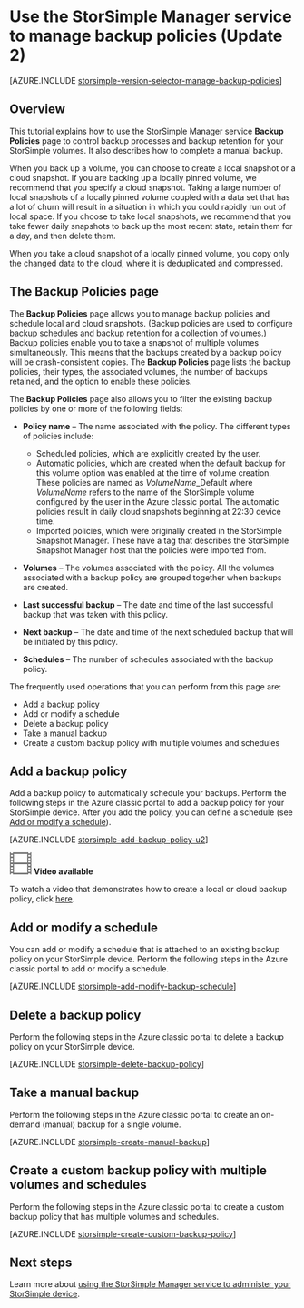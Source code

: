 <properties 
   pageTitle="Manage your StorSimple backup policies | Microsoft Azure"
   description="Explains how you can use the StorSimple Manager service to create and manage manual backups, backup schedules, and backup retention."
   services="storsimple"
   documentationCenter="NA"
   authors="SharS"
   manager="carmonm"
   editor=""/>
<tags 
   ms.service="storsimple"
   ms.devlang="NA"
   ms.topic="article"
   ms.tgt_pltfrm="NA"
   ms.workload="TBD"
   ms.date="05/10/2016"
   ms.author="v-sharos"/>


# <a name="use-the-storsimple-manager-service-to-manage-backup-policies-(update-2)"></a>Use the StorSimple Manager service to manage backup policies (Update 2)

[AZURE.INCLUDE [storsimple-version-selector-manage-backup-policies](../../includes/storsimple-version-selector-manage-backup-policies.md)]

## <a name="overview"></a>Overview

This tutorial explains how to use the StorSimple Manager service **Backup Policies** page to control backup processes and backup retention for your StorSimple volumes. It also describes how to complete a manual backup.

When you back up a volume, you can choose to create a local snapshot or a cloud snapshot. If you are backing up a locally pinned volume, we recommend that you specify a cloud snapshot. Taking a large number of local snapshots of a locally pinned volume coupled with a data set that has a lot of churn will result in a situation in which you could rapidly run out of local space. If you choose to take local snapshots, we recommend that you take fewer daily snapshots to back up the most recent state, retain them for a day, and then delete them.

When you take a cloud snapshot of a locally pinned volume, you copy only the changed data to the cloud, where it is deduplicated and compressed. 

## <a name="the-backup-policies-page"></a>The Backup Policies page

The **Backup Policies** page allows you to manage backup policies and schedule local and cloud snapshots. (Backup policies are used to configure backup schedules and backup retention for a collection of volumes.) Backup policies enable you to take a snapshot of multiple volumes simultaneously. This means that the backups created by a backup policy will be crash-consistent copies. The **Backup Policies** page lists the backup policies, their types, the associated volumes, the number of backups retained, and the option to enable these policies.

The **Backup Policies** page also allows you to filter the existing backup policies by one or more of the following fields:

- **Policy name** – The name associated with the policy. The different types of policies include:

   - Scheduled policies, which are explicitly created by the user.
   - Automatic policies, which are created when the default backup for this volume option was enabled at the time of volume creation. These policies are named as *VolumeName*_Default where *VolumeName* refers to the name of the StorSimple volume configured by the user in the Azure classic portal. The automatic policies result in daily cloud snapshots beginning at 22:30 device time.
   - Imported policies, which were originally created in the StorSimple Snapshot Manager. These have a tag that describes the StorSimple Snapshot Manager host that the policies were imported from.

- **Volumes** – The volumes associated with the policy. All the volumes associated with a backup policy are grouped together when backups are created.

- **Last successful backup** – The date and time of the last successful backup that was taken with this policy.

- **Next backup** – The date and time of the next scheduled backup that will be initiated by this policy.

- **Schedules** – The number of schedules associated with the backup policy.

The frequently used operations that you can perform from this page are:

- Add a backup policy 
- Add or modify a schedule 
- Delete a backup policy 
- Take a manual backup 
- Create a custom backup policy with multiple volumes and schedules 

## <a name="add-a-backup-policy"></a>Add a backup policy

Add a backup policy to automatically schedule your backups. Perform the following steps in the Azure classic portal to add a backup policy for your StorSimple device. After you add the policy, you can define a schedule (see [Add or modify a schedule](#add-or-modify-a-schedule)).

[AZURE.INCLUDE [storsimple-add-backup-policy-u2](../../includes/storsimple-add-backup-policy-u2.md)]

![Video available](./media/storsimple-manage-backup-policies-u2/Video_icon.png) **Video available**

To watch a video that demonstrates how to create a local or cloud backup policy, click [here](https://azure.microsoft.com/documentation/videos/create-storsimple-backup-policies/).


## <a name="add-or-modify-a-schedule"></a>Add or modify a schedule

You can add or modify a schedule that is attached to an existing backup policy on your StorSimple device. Perform the following steps in the Azure classic portal to add or modify a schedule.

[AZURE.INCLUDE [storsimple-add-modify-backup-schedule](../../includes/storsimple-add-modify-backup-schedule-u2.md)]

## <a name="delete-a-backup-policy"></a>Delete a backup policy

Perform the following steps in the Azure classic portal to delete a backup policy on your StorSimple device.

[AZURE.INCLUDE [storsimple-delete-backup-policy](../../includes/storsimple-delete-backup-policy.md)]


## <a name="take-a-manual-backup"></a>Take a manual backup

Perform the following steps in the Azure classic portal to create an on-demand (manual) backup for a single volume.

[AZURE.INCLUDE [storsimple-create-manual-backup](../../includes/storsimple-create-manual-backup.md)]

## <a name="create-a-custom-backup-policy-with-multiple-volumes-and-schedules"></a>Create a custom backup policy with multiple volumes and schedules

Perform the following steps in the Azure classic portal to create a custom backup policy that has multiple volumes and schedules.

[AZURE.INCLUDE [storsimple-create-custom-backup-policy](../../includes/storsimple-create-custom-backup-policy-u2.md)]


## <a name="next-steps"></a>Next steps

Learn more about [using the StorSimple Manager service to administer your StorSimple device](storsimple-manager-service-administration.md).



<!--HONumber=Oct16_HO2-->


